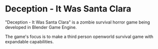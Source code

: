 # Deception - It Was Santa Clara
"Deception - It Was Santa Clara" is a zombie survival horror game being developed in Blender Game Engine.

The game's focus is to make a third person openworld survival game with expandable capabilities.
